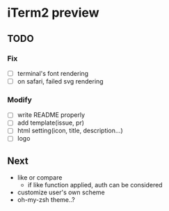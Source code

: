 # iTerm2 preview

## TODO

### Fix

- [ ] terminal's font rendering
- [ ] on safari, failed svg rendering

### Modify

- [ ] write README properly
- [ ] add template(issue, pr)
- [ ] html setting(icon, title, description...)
- [ ] logo

## Next

- like or compare
  - if like function applied, auth can be considered
- customize user's own scheme
- oh-my-zsh theme..?
